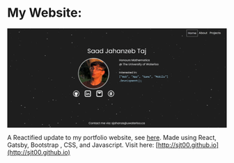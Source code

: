 # My Website:
<p align="center"><img align="center" src="./Preview.PNG" title="Preview" alt="Preview" /></p>

A Reactified update to my portfolio website, see [here](https://github.com/SJT00/SJT00). 
Made using React, Gatsby, Bootstrap , CSS, and Javascript.
Visit here: [http://sjt00.github.io](http://sjt00.github.io)
